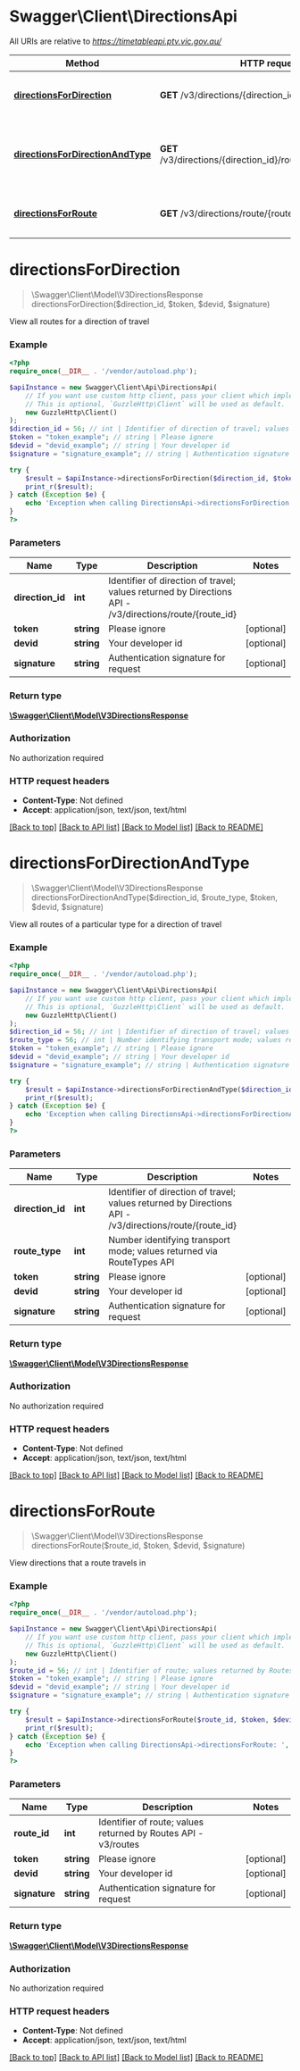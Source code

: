# Swagger\Client\DirectionsApi

All URIs are relative to *https://timetableapi.ptv.vic.gov.au/*

Method | HTTP request | Description
------------- | ------------- | -------------
[**directionsForDirection**](DirectionsApi.md#directionsfordirection) | **GET** /v3/directions/{direction_id} | View all routes for a direction of travel
[**directionsForDirectionAndType**](DirectionsApi.md#directionsfordirectionandtype) | **GET** /v3/directions/{direction_id}/route_type/{route_type} | View all routes of a particular type for a direction of travel
[**directionsForRoute**](DirectionsApi.md#directionsforroute) | **GET** /v3/directions/route/{route_id} | View directions that a route travels in

# **directionsForDirection**
> \Swagger\Client\Model\V3DirectionsResponse directionsForDirection($direction_id, $token, $devid, $signature)

View all routes for a direction of travel

### Example
```php
<?php
require_once(__DIR__ . '/vendor/autoload.php');

$apiInstance = new Swagger\Client\Api\DirectionsApi(
    // If you want use custom http client, pass your client which implements `GuzzleHttp\ClientInterface`.
    // This is optional, `GuzzleHttp\Client` will be used as default.
    new GuzzleHttp\Client()
);
$direction_id = 56; // int | Identifier of direction of travel; values returned by Directions API - /v3/directions/route/{route_id}
$token = "token_example"; // string | Please ignore
$devid = "devid_example"; // string | Your developer id
$signature = "signature_example"; // string | Authentication signature for request

try {
    $result = $apiInstance->directionsForDirection($direction_id, $token, $devid, $signature);
    print_r($result);
} catch (Exception $e) {
    echo 'Exception when calling DirectionsApi->directionsForDirection: ', $e->getMessage(), PHP_EOL;
}
?>
```

### Parameters

Name | Type | Description  | Notes
------------- | ------------- | ------------- | -------------
 **direction_id** | **int**| Identifier of direction of travel; values returned by Directions API - /v3/directions/route/{route_id} |
 **token** | **string**| Please ignore | [optional]
 **devid** | **string**| Your developer id | [optional]
 **signature** | **string**| Authentication signature for request | [optional]

### Return type

[**\Swagger\Client\Model\V3DirectionsResponse**](../Model/V3DirectionsResponse.md)

### Authorization

No authorization required

### HTTP request headers

 - **Content-Type**: Not defined
 - **Accept**: application/json, text/json, text/html

[[Back to top]](#) [[Back to API list]](../../README.md#documentation-for-api-endpoints) [[Back to Model list]](../../README.md#documentation-for-models) [[Back to README]](../../README.md)

# **directionsForDirectionAndType**
> \Swagger\Client\Model\V3DirectionsResponse directionsForDirectionAndType($direction_id, $route_type, $token, $devid, $signature)

View all routes of a particular type for a direction of travel

### Example
```php
<?php
require_once(__DIR__ . '/vendor/autoload.php');

$apiInstance = new Swagger\Client\Api\DirectionsApi(
    // If you want use custom http client, pass your client which implements `GuzzleHttp\ClientInterface`.
    // This is optional, `GuzzleHttp\Client` will be used as default.
    new GuzzleHttp\Client()
);
$direction_id = 56; // int | Identifier of direction of travel; values returned by Directions API - /v3/directions/route/{route_id}
$route_type = 56; // int | Number identifying transport mode; values returned via RouteTypes API
$token = "token_example"; // string | Please ignore
$devid = "devid_example"; // string | Your developer id
$signature = "signature_example"; // string | Authentication signature for request

try {
    $result = $apiInstance->directionsForDirectionAndType($direction_id, $route_type, $token, $devid, $signature);
    print_r($result);
} catch (Exception $e) {
    echo 'Exception when calling DirectionsApi->directionsForDirectionAndType: ', $e->getMessage(), PHP_EOL;
}
?>
```

### Parameters

Name | Type | Description  | Notes
------------- | ------------- | ------------- | -------------
 **direction_id** | **int**| Identifier of direction of travel; values returned by Directions API - /v3/directions/route/{route_id} |
 **route_type** | **int**| Number identifying transport mode; values returned via RouteTypes API |
 **token** | **string**| Please ignore | [optional]
 **devid** | **string**| Your developer id | [optional]
 **signature** | **string**| Authentication signature for request | [optional]

### Return type

[**\Swagger\Client\Model\V3DirectionsResponse**](../Model/V3DirectionsResponse.md)

### Authorization

No authorization required

### HTTP request headers

 - **Content-Type**: Not defined
 - **Accept**: application/json, text/json, text/html

[[Back to top]](#) [[Back to API list]](../../README.md#documentation-for-api-endpoints) [[Back to Model list]](../../README.md#documentation-for-models) [[Back to README]](../../README.md)

# **directionsForRoute**
> \Swagger\Client\Model\V3DirectionsResponse directionsForRoute($route_id, $token, $devid, $signature)

View directions that a route travels in

### Example
```php
<?php
require_once(__DIR__ . '/vendor/autoload.php');

$apiInstance = new Swagger\Client\Api\DirectionsApi(
    // If you want use custom http client, pass your client which implements `GuzzleHttp\ClientInterface`.
    // This is optional, `GuzzleHttp\Client` will be used as default.
    new GuzzleHttp\Client()
);
$route_id = 56; // int | Identifier of route; values returned by Routes API - v3/routes
$token = "token_example"; // string | Please ignore
$devid = "devid_example"; // string | Your developer id
$signature = "signature_example"; // string | Authentication signature for request

try {
    $result = $apiInstance->directionsForRoute($route_id, $token, $devid, $signature);
    print_r($result);
} catch (Exception $e) {
    echo 'Exception when calling DirectionsApi->directionsForRoute: ', $e->getMessage(), PHP_EOL;
}
?>
```

### Parameters

Name | Type | Description  | Notes
------------- | ------------- | ------------- | -------------
 **route_id** | **int**| Identifier of route; values returned by Routes API - v3/routes |
 **token** | **string**| Please ignore | [optional]
 **devid** | **string**| Your developer id | [optional]
 **signature** | **string**| Authentication signature for request | [optional]

### Return type

[**\Swagger\Client\Model\V3DirectionsResponse**](../Model/V3DirectionsResponse.md)

### Authorization

No authorization required

### HTTP request headers

 - **Content-Type**: Not defined
 - **Accept**: application/json, text/json, text/html

[[Back to top]](#) [[Back to API list]](../../README.md#documentation-for-api-endpoints) [[Back to Model list]](../../README.md#documentation-for-models) [[Back to README]](../../README.md)

